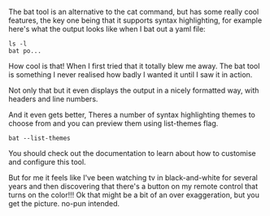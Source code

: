 The bat tool is an alternative to the cat command, but has some really cool features, the key one being that it supports syntax highlighting, for example here's what the output looks like when I bat out a yaml file:

```
ls -l
bat po...
```



How cool is that! When I first tried that it totally blew me away. The bat tool is something I never realised how badly I wanted it until I saw it in action.

Not only that but it even displays the output in a nicely formatted way, with headers and line numbers.

And it even gets better, Theres a number of syntax highlighting themes to choose from and you can preview them using list-themes flag.

```
bat --list-themes
```

You should check out the documentation to learn about how to customise and configure this tool.


But for me it feels like I've been watching tv in black-and-white for several years and then discovering that there's a button on my remote control that turns on the color!!! Ok that might be a bit of an over exaggeration, but you get the picture. no-pun intended.